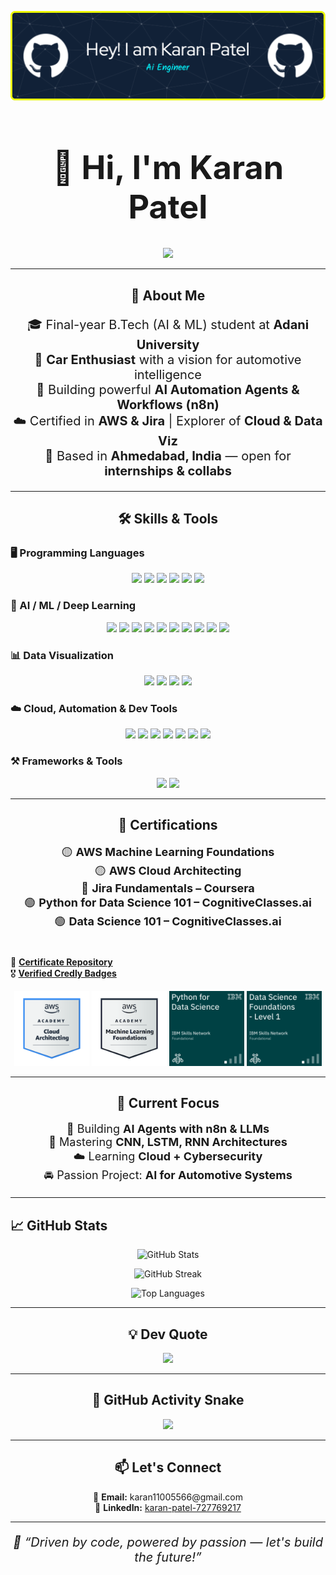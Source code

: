 <p align="center">
  <img src="github-header-image-3.png" alt="GitHub Banner" />
</p>

<h1 align="center" style="font-size: 52px;">👋 Hi, I'm <strong>Karan Patel</strong></h1>

<div align="center">
  <img src="https://readme-typing-svg.herokuapp.com?font=Fira+Code&size=30&pause=1000&color=00BFFF&center=true&vCenter=true&width=1000&lines=AI+Engineer+%7C+Car+Lover+%7C+n8n+Automation+Builder;Final-Year+B.Tech+(AI+%26+ML)+Student;Python+%7C+AI+Agents+%7C+Cloud+%7C+Cybersecurity;Open+to+Internships+%26+Tech+Collaborations" />
</div>

---

<h2 align="center">🚀 About Me</h2>

<p align="center" style="font-size: 20px;">
🎓 Final-year B.Tech (AI & ML) student at <strong>Adani University</strong><br>
🚗 <strong>Car Enthusiast</strong> with a vision for automotive intelligence<br>
🤖 Building powerful <strong>AI Automation Agents & Workflows (n8n)</strong><br>
☁️ Certified in <strong>AWS & Jira</strong> | Explorer of <strong>Cloud & Data Viz</strong><br>
📍 Based in <strong>Ahmedabad, India</strong> — open for <strong>internships & collabs</strong>
</p>

---

<h2 align="center">🛠️ Skills & Tools</h2>

### 🖥️ Programming Languages
<p align="center">
  <img src="https://img.shields.io/badge/Python-3776AB?style=for-the-badge&logo=python&logoColor=white" height="35">
  <img src="https://img.shields.io/badge/JavaScript-F7DF1E?style=for-the-badge&logo=javascript&logoColor=black" height="35">
  <img src="https://img.shields.io/badge/HTML5-E34F26?style=for-the-badge&logo=html5&logoColor=white" height="35">
  <img src="https://img.shields.io/badge/CSS3-1572B6?style=for-the-badge&logo=css3&logoColor=white" height="35">
  <img src="https://img.shields.io/badge/PHP-777BB4?style=for-the-badge&logo=php&logoColor=white" height="35">
  <img src="https://img.shields.io/badge/Java-ED8B00?style=for-the-badge&logo=openjdk&logoColor=white" height="35">
</p>

### 🧠 AI / ML / Deep Learning
<p align="center">
  <img src="https://img.shields.io/badge/TensorFlow-FF6F00?style=for-the-badge&logo=tensorflow&logoColor=white" height="35">
  <img src="https://img.shields.io/badge/Keras-D00000?style=for-the-badge&logo=keras&logoColor=white" height="35">
  <img src="https://img.shields.io/badge/PyTorch-EE4C2C?style=for-the-badge&logo=pytorch&logoColor=white" height="35">
  <img src="https://img.shields.io/badge/scikit--learn-F7931E?style=for-the-badge&logo=scikit-learn&logoColor=white" height="35">
  <img src="https://img.shields.io/badge/NumPy-013243?style=for-the-badge&logo=numpy&logoColor=white" height="35">
  <img src="https://img.shields.io/badge/Pandas-150458?style=for-the-badge&logo=pandas&logoColor=white" height="35">
  <img src="https://img.shields.io/badge/CNN-black?style=for-the-badge" height="35">
  <img src="https://img.shields.io/badge/RNN-blue?style=for-the-badge" height="35">
  <img src="https://img.shields.io/badge/LSTM-green?style=for-the-badge" height="35">
  <img src="https://img.shields.io/badge/AI_Agents-purple?style=for-the-badge" height="35">
</p>

### 📊 Data Visualization
<p align="center">
  <img src="https://img.shields.io/badge/Matplotlib-white?style=for-the-badge&logo=matplotlib&logoColor=black" height="35">
  <img src="https://img.shields.io/badge/Seaborn-42A5F5?style=for-the-badge" height="35">
  <img src="https://img.shields.io/badge/Plotly-3F4F75?style=for-the-badge&logo=plotly&logoColor=white" height="35">
  <img src="https://img.shields.io/badge/PowerBI-F2C811?style=for-the-badge&logo=powerbi&logoColor=black" height="35">
</p>

### ☁️ Cloud, Automation & Dev Tools
<p align="center">
  <img src="https://img.shields.io/badge/AWS-FF9900?style=for-the-badge&logo=amazon-aws&logoColor=white" height="35">
  <img src="https://img.shields.io/badge/n8n-FF6D00?style=for-the-badge" height="35">
  <img src="https://img.shields.io/badge/Jira-0052CC?style=for-the-badge&logo=jira&logoColor=white" height="35">
  <img src="https://img.shields.io/badge/Git-F05033?style=for-the-badge&logo=git&logoColor=white" height="35">
  <img src="https://img.shields.io/badge/GitHub-181717?style=for-the-badge&logo=github" height="35">
  <img src="https://img.shields.io/badge/Jenkins-D24939?style=for-the-badge&logo=jenkins&logoColor=white" height="35">
  <img src="https://img.shields.io/badge/Anaconda-44A833?style=for-the-badge&logo=anaconda&logoColor=white" height="35">
</p>

### ⚒️ Frameworks & Tools
<p align="center">
  <img src="https://img.shields.io/badge/MySQL-4479A1?style=for-the-badge&logo=mysql&logoColor=white" height="35">
  <img src="https://img.shields.io/badge/Flask-000000?style=for-the-badge&logo=flask&logoColor=white" height="35">
</p>

---

<h2 align="center">📜 Certifications</h2>

<p align="center" style="font-size: 18px;">
🟡 <strong>AWS Machine Learning Foundations</strong> <br>
🟡 <strong>AWS Cloud Architecting</strong> <br>
🔵 <strong>Jira Fundamentals – Coursera</strong> <br>
🟢 <strong>Python for Data Science 101 – CognitiveClasses.ai</strong> <br>
🟢 <strong>Data Science 101 – CognitiveClasses.ai</strong> <br><br>

📂 <a href="https://github.com/Karanpatel3114/CERTIFICATES"><strong>Certificate Repository</strong></a> <br>
🎖️ <a href="https://www.credly.com/users/karan-patel.15e49af4"><strong>Verified Credly Badges</strong></a>
</p>

<p align="center">
  <img src="aws-academy-graduate-aws-academy-cloud-architecting.png" width="120" />
  <img src="aws-academy-graduate-aws-academy-machine-learning-foundations.png" width="120" />
  <img src="python-for-data-science.png" width="120" />
  <img src="data-science-foundations-level-1.png" width="120" />
</p>

---

<h2 align="center">🎯 Current Focus</h2>

<p align="center" style="font-size: 18px;">
🔁 Building <strong>AI Agents with n8n & LLMs</strong><br>
🧠 Mastering <strong>CNN, LSTM, RNN Architectures</strong><br>
☁️ Learning <strong>Cloud + Cybersecurity</strong><br>
🚘 Passion Project: <strong>AI for Automotive Systems</strong>
</p>

---

## 📈 GitHub Stats

<div align="center">

![GitHub Stats](https://github-readme-stats.vercel.app/api?username=Karanpatel3114&show_icons=true&theme=tokyonight)

![GitHub Streak](https://streak-stats.demolab.com?user=Karanpatel3114&theme=tokyonight&hide_border=false)

![Top Languages](https://github-readme-stats.vercel.app/api/top-langs/?username=Karanpatel3114&layout=compact&theme=tokyonight)

</div>

---

<h2 align="center">💡 Dev Quote</h2>

<p align="center">
  <img src="https://quotes-github-readme.vercel.app/api?type=horizontal&theme=gruvbox" />
</p>

---

<h2 align="center">🐍 GitHub Activity Snake</h2>

<p align="center">
  <img src="https://profile-readme-generator.com/assets/snake.svg" />
</p>

---

<h2 align="center">📫 Let's Connect</h2>

<p align="center">
  📧 <strong>Email:</strong> karan11005566@gmail.com <br>
  🔗 <strong>LinkedIn:</strong> <a href="https://www.linkedin.com/in/karan-patel-727769217">karan-patel-727769217</a>
</p>

---

<p align="center" style="font-size: 20px;"><i>🏁 “Driven by code, powered by passion — let's build the future!”</i></p>
